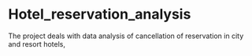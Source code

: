 # Hotel_reservation_analysis
The project deals with data analysis of cancellation of  reservation in city and resort hotels,
